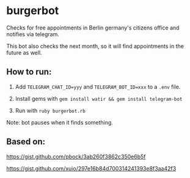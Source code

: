 # burgerbot

Checks for free appointments in Berlin germany's citizens office and notifies via telegram.


This bot also checks the next month, so it will find appointments in the future as well. 

## How to run:

1. Add `TELEGRAM_CHAT_ID=yyy` and `TELEGRAM_BOT_ID=xxx` to a `.env` file.

2. Install gems with
`gem install watir && gem install telegram-bot`

3. Run with `ruby burgerbot.rb`

Note: bot pauses when it finds something.


## Based on:

https://gist.github.com/pbock/3ab260f3862c350e6b5f

https://gist.github.com/xuio/297e16b84d700314241393e8f3aa42f3
